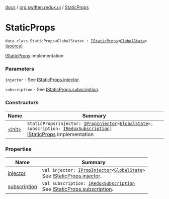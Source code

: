 [docs](../../index.md) / [org.swiften.redux.ui](../index.md) / [StaticProps](./index.md)

# StaticProps

`data class StaticProps<GlobalState> : `[`IStaticProps`](../-i-static-props/index.md)`<`[`GlobalState`](index.md#GlobalState)`>` [(source)](https://github.com/protoman92/KotlinRedux/tree/master/common/common-ui/src/main/kotlin/org/swiften/redux/ui/Props.kt#L35)

[IStaticProps](../-i-static-props/index.md) implementation

### Parameters

`injector` - See [IStaticProps.injector](../-i-static-props/injector.md).

`subscription` - See [IStaticProps.subscription](../-i-static-props/subscription.md).

### Constructors

| Name | Summary |
|---|---|
| [&lt;init&gt;](-init-.md) | `StaticProps(injector: `[`IPropInjector`](../-i-prop-injector/index.md)`<`[`GlobalState`](index.md#GlobalState)`>, subscription: `[`IReduxSubscription`](../../org.swiften.redux.core/-i-redux-subscription/index.md)`)`<br>[IStaticProps](../-i-static-props/index.md) implementation |

### Properties

| Name | Summary |
|---|---|
| [injector](injector.md) | `val injector: `[`IPropInjector`](../-i-prop-injector/index.md)`<`[`GlobalState`](index.md#GlobalState)`>`<br>See [IStaticProps.injector](../-i-static-props/injector.md). |
| [subscription](subscription.md) | `val subscription: `[`IReduxSubscription`](../../org.swiften.redux.core/-i-redux-subscription/index.md)<br>See [IStaticProps.subscription](../-i-static-props/subscription.md). |
